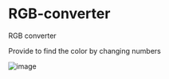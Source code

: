 # RGB-converter
RGB converter

Provide to find the color by changing numbers

![image](https://user-images.githubusercontent.com/77125487/198831486-72e5add8-c6ea-4c75-a70c-1a9bb2afd366.png)

